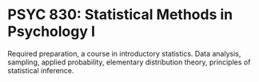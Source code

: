 # PSYC 830: Statistical Methods in Psychology I

Required preparation, a course in introductory statistics. Data analysis, sampling, applied probability, elementary distribution theory, principles of statistical inference.